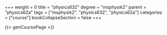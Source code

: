 +++
weight = 0
title = "physics632"
degree = "msphysik2"
parent = "physics62a"
tags = ["msphysik2", "physics632", "physics62a"]
categories = ["course"]
bookCollapseSection = false
+++

{{< genCoursePage >}}
